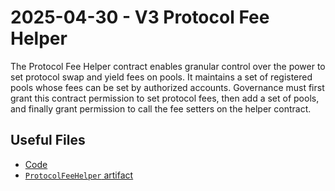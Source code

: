 # 2025-04-30 - V3 Protocol Fee Helper

The Protocol Fee Helper contract enables granular control over the power to set protocol swap and yield fees on pools. It maintains a set of registered pools whose fees can be set by authorized accounts. Governance must first grant this contract permission to set protocol fees, then add a set of pools, and finally grant permission to call the fee setters on the helper contract.

## Useful Files

- [Code](https://github.com/balancer/balancer-v3-monorepo/commit/ab48d59c4a922327a127a2959470a8161409559d)
- [`ProtocolFeeHelper` artifact](./artifact/ProtocolFeeHelper.json)
